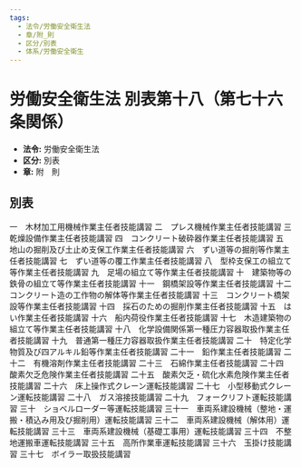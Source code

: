 ```yaml
---
tags:
  - 法令/労働安全衛生法
  - 章/附_則
  - 区分/別表
  - 体系/労働安全衛生
---
```

# 労働安全衛生法 別表第十八（第七十六条関係）

- **法令:** 労働安全衛生法
- **区分:** 別表
- **章:** 附　則

## 別表
一　木材加工用機械作業主任者技能講習
二　プレス機械作業主任者技能講習
三　乾燥設備作業主任者技能講習
四　コンクリート破砕器作業主任者技能講習
五　地山の掘削及び土止め支保工作業主任者技能講習
六　ずい道等の掘削等作業主任者技能講習
七　ずい道等の覆工作業主任者技能講習
八　型枠支保工の組立て等作業主任者技能講習
九　足場の組立て等作業主任者技能講習
十　建築物等の鉄骨の組立て等作業主任者技能講習
十一　鋼橋架設等作業主任者技能講習
十二　コンクリート造の工作物の解体等作業主任者技能講習
十三　コンクリート橋架設等作業主任者技能講習
十四　採石のための掘削作業主任者技能講習
十五　はい作業主任者技能講習
十六　船内荷役作業主任者技能講習
十七　木造建築物の組立て等作業主任者技能講習
十八　化学設備関係第一種圧力容器取扱作業主任者技能講習
十九　普通第一種圧力容器取扱作業主任者技能講習
二十　特定化学物質及び四アルキル鉛等作業主任者技能講習
二十一　鉛作業主任者技能講習
二十二　有機溶剤作業主任者技能講習
二十三　石綿作業主任者技能講習
二十四　酸素欠乏危険作業主任者技能講習
二十五　酸素欠乏・硫化水素危険作業主任者技能講習
二十六　床上操作式クレーン運転技能講習
二十七　小型移動式クレーン運転技能講習
二十八　ガス溶接技能講習
二十九　フォークリフト運転技能講習
三十　ショベルローダー等運転技能講習
三十一　車両系建設機械（整地・運搬・積込み用及び掘削用）運転技能講習
三十二　車両系建設機械（解体用）運転技能講習
三十三　車両系建設機械（基礎工事用）運転技能講習
三十四　不整地運搬車運転技能講習
三十五　高所作業車運転技能講習
三十六　玉掛け技能講習
三十七　ボイラー取扱技能講習

